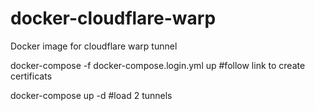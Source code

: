 # docker-cloudflare-warp
Docker image for cloudflare warp tunnel

docker-compose -f docker-compose.login.yml up #follow link to create certificats

docker-compose up -d #load 2 tunnels


